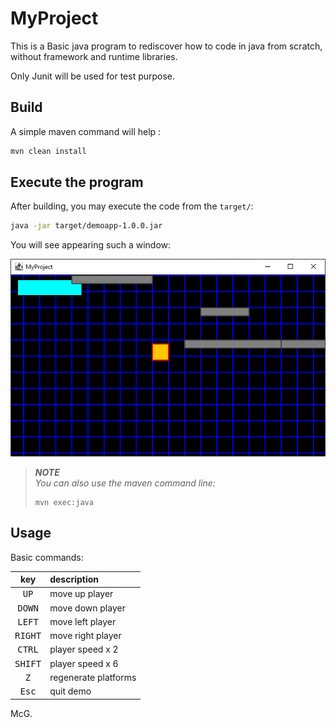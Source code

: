 # MyProject

This is a Basic java program to rediscover how to code in java from scratch, without framework and runtime libraries.

Only Junit will be used for test purpose.

## Build

A simple maven command will help :

```bash
mvn clean install
```

## Execute the program

After building, you may execute the code from the `target/`:

```bash
java -jar target/demoapp-1.0.0.jar
```

You will see appearing such a window:

![A screenshot of the demo](src/docs/images/012-collision-detection-and-platform.png "A simple screenshot of the demo")

> _**NOTE**_<br/>
> _You can also use the maven command line:_
> ```shell
> mvn exec:java
> ```

## Usage

Basic commands:

|       key        | description          |
|:----------------:|:---------------------|
|  <kbd>UP</kbd>   | move up player       |
| <kbd>DOWN</kbd>  | move down player     |
| <kbd>LEFT</kbd>  | move left player     |
| <kbd>RIGHT</kbd> | move right player    |
| <kbd>CTRL</kbd>  | player speed x 2     |
| <kbd>SHIFT</kbd> | player speed x 6     |
|   <kbd>Z</kbd>   | regenerate platforms |
|  <kbd>Esc</kbd>  | quit demo            |

McG.
